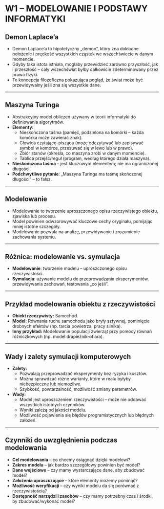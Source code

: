 # W1 – MODELOWANIE I PODSTAWY INFORMATYKI

## Demon Laplace’a

- Demon Laplace’a to hipotetyczny „demon”, który zna dokładne położenie i prędkość wszystkich cząstek we wszechświecie w danym momencie.
- Gdyby taka istota istniała, mogłaby przewidzieć zarówno przyszłość, jak i przeszłość – cały wszechświat byłby całkowicie zdeterminowany przez prawa fizyki.
- To koncepcja filozoficzna pokazująca pogląd, że świat może być przewidywalny jeśli zna się wszystkie dane.

---

## Maszyna Turinga

- Abstrakcyjny model obliczeń używany w teorii informatyki do definiowania algorytmów.
- **Elementy:**
  - Nieskończona taśma (pamięć, podzielona na komórki – każda komórka może zawierać znak).
  - Głowica czytająco-pisząca (może odczytywać lub zapisywać symbol w komórce, przesuwać się w lewo lub w prawo).
  - Zbiór stanów (określa, co maszyna zrobi w danym momencie).
  - Tablica przejść/reguł (program, według którego działa maszyna).
- **Nieskończona taśma** – jest kluczowym elementem; nie ma ograniczonej długości.  
- **Podchwytliwe pytanie**: „Maszyna Turinga ma taśmę skończonej długości” – to fałsz.

---

## Modelowanie

- Modelowanie to tworzenie uproszczonego opisu rzeczywistego obiektu, zjawiska lub procesu.
- Model powinien odwzorowywać kluczowe cechy oryginału, pomijając mniej istotne szczegóły.
- Modelowanie pozwala na analizę, przewidywanie i zrozumienie zachowania systemu.

---

## Różnica: modelowanie vs. symulacja

- **Modelowanie**: tworzenie modelu – uproszczonego opisu rzeczywistości.
- **Symulacja**: używanie modelu do przeprowadzania eksperymentów, przewidywania zachowań, testowania „co jeśli”.

---

## Przykład modelowania obiektu z rzeczywistości

- **Obiekt rzeczywisty:** Samochód.
- **Model:** Równania ruchu samochodu jako bryły sztywnej, pominięcie drobnych efektów (np. tarcia powietrza, pracy silnika).
- **Inny przykład:** Modelowanie populacji zwierząt przy pomocy równań różniczkowych (np. model drapieżnik-ofiara).

---

## Wady i zalety symulacji komputerowych

- **Zalety:**
  - Pozwalają przeprowadzać eksperymenty bez ryzyka i kosztów.
  - Można sprawdzać różne warianty, które w realu byłyby niebezpieczne lub niemożliwe.
  - Szybkość, powtarzalność, możliwość zmiany parametrów.
- **Wady:**
  - Model jest uproszczeniem rzeczywistości – może nie oddawać wszystkich istotnych czynników.
  - Wyniki zależą od jakości modelu.
  - Możliwość pojawienia się błędów programistycznych lub błędnych założeń.

---

## Czynniki do uwzględnienia podczas modelowania

- **Cel modelowania** – co chcemy osiągnąć dzięki modelowi?
- **Zakres modelu** – jak bardzo szczegółowy powinien być model?
- **Dane wejściowe** – czy mamy wystarczające dane, aby zbudować model?
- **Założenia upraszczające** – które elementy możemy pominąć?
- **Możliwość weryfikacji** – czy wyniki modelu da się porównać z rzeczywistością?
- **Dostępność narzędzi i zasobów** – czy mamy potrzebny czas i środki, by zbudować/wykonać model?
